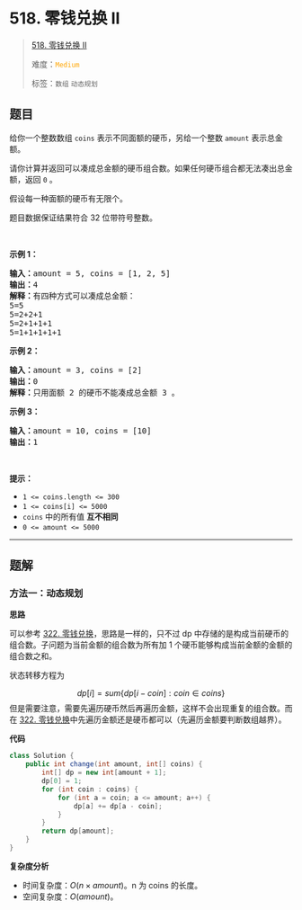 # 518. 零钱兑换 II

> [518. 零钱兑换 II](https://leetcode.cn/problems/coin-change-ii/)
>
> 难度：<font color=orange>`Medium`</font>
>
> 标签：`数组` `动态规划`

## 题目

<p>给你一个整数数组 <code>coins</code> 表示不同面额的硬币，另给一个整数 <code>amount</code> 表示总金额。</p>

<p>请你计算并返回可以凑成总金额的硬币组合数。如果任何硬币组合都无法凑出总金额，返回 <code>0</code> 。</p>

<p>假设每一种面额的硬币有无限个。 </p>

<p>题目数据保证结果符合 32 位带符号整数。</p>

<p> </p>

<ul>
</ul>

<p><strong>示例 1：</strong></p>

<pre>
<strong>输入：</strong>amount = 5, coins = [1, 2, 5]
<strong>输出：</strong>4
<strong>解释：</strong>有四种方式可以凑成总金额：
5=5
5=2+2+1
5=2+1+1+1
5=1+1+1+1+1
</pre>

<p><strong>示例 2：</strong></p>

<pre>
<strong>输入：</strong>amount = 3, coins = [2]
<strong>输出：</strong>0
<strong>解释：</strong>只用面额 2 的硬币不能凑成总金额 3 。
</pre>

<p><strong>示例 3：</strong></p>

<pre>
<strong>输入：</strong>amount = 10, coins = [10] 
<strong>输出：</strong>1
</pre>

<p> </p>

<p><strong>提示：</strong></p>

<ul>
	<li><code>1 <= coins.length <= 300</code></li>
	<li><code>1 <= coins[i] <= 5000</code></li>
	<li><code>coins</code> 中的所有值 <strong>互不相同</strong></li>
	<li><code>0 <= amount <= 5000</code></li>
</ul>


--------------------

## 题解

### 方法一：动态规划

**思路**

可以参考 [322. 零钱兑换](./0322.零钱兑换.md)，思路是一样的，只不过 dp 中存储的是构成当前硬币的组合数。子问题为当前金额的组合数为所有加 1 个硬币能够构成当前金额的金额的组合数之和。

状态转移方程为

$$
dp[i] = sum\{dp[i - coin]: coin \in coins\}
$$
但是需要注意，需要先遍历硬币然后再遍历金额，这样不会出现重复的组合数。而在 [322. 零钱兑换](./0322.零钱兑换.md)中先遍历金额还是硬币都可以（先遍历金额要判断数组越界）。

**代码**

```java
class Solution {
    public int change(int amount, int[] coins) {
        int[] dp = new int[amount + 1];
        dp[0] = 1;
        for (int coin : coins) {
            for (int a = coin; a <= amount; a++) {
                dp[a] += dp[a - coin];
            }
        }
        return dp[amount];
    }
}
```

**复杂度分析**

- 时间复杂度：$O(n \times amount)$。n 为 coins 的长度。
- 空间复杂度：$O(amount)$。

